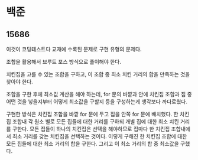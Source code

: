 # 백준

## 15686

이것이 코딩테스트다 교재에 수록된 문제로 구현 유형의 문제다.

조합을 활용해서 브루트 포스 방식으로 풀이해야 한다.

치킨집을 고를 수 있는 조합을 구하고, 이 조합 중 최소 치킨 거리의 합을 만족하는 것을 찾아야 한다.

조합을 구한 후에 최소값 계산을 해야 하는데, for 문의 바깥과 안에 치킨집 조합과 집 중 어떤 것을 넣을지부터 어떻게 최소값을 구할지 등을 구성하는게 생각보다 까다로웠다.

구현한 방식은 치킨집 조합을 바깥 for 문에 두고 집을 안쪽 for 문에 배치했다. 한 치킨집 조합내 각 원소 별로 모든 집들에 대한 거리를 구하되 개별 집에 대한 최소 치킨 거리를 구한다. 모든 집들이 하나의 치킨집은 선택을 해야하므로 집마다 한 치킨집 조합내에서 최소 거리를 갖는 치킨집을 선택하는 것이다. 이렇게 구해진 한 치킨집 조합에 대한 모든 집들에 대한 최소 거리의 합을 구한다. 그리고 이 최소 거리의 합 중 최소값을 구했다.





